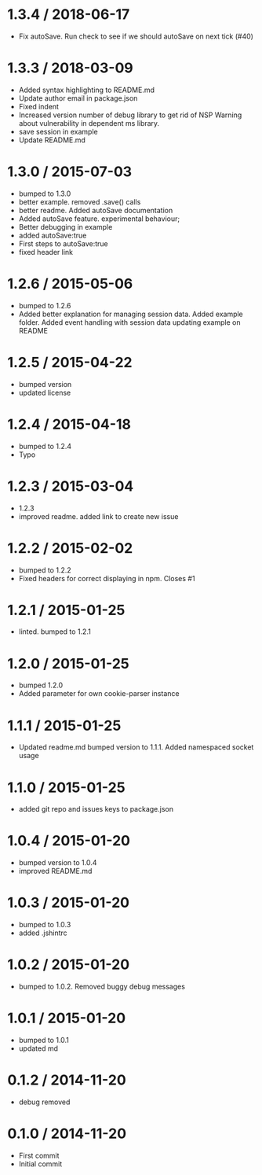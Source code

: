 
1.3.4 / 2018-06-17
==================

  * Fix autoSave. Run check to see if we should autoSave on next tick (#40)

1.3.3 / 2018-03-09 
==================

  * Added syntax highlighting to README.md
  * Update author email in package.json
  * Fixed indent
  * Increased version number of debug library to get rid of NSP Warning about vulnerability in dependent ms library.
  * save session in example
  * Update README.md

1.3.0 / 2015-07-03
==================

  * bumped to 1.3.0
  * better example. removed .save() calls
  * better readme. Added autoSave documentation
  * Added autoSave feature. experimental behaviour;
  * Better debugging in example
  * added autoSave:true
  * First steps to autoSave:true
  * fixed header link

1.2.6 / 2015-05-06
==================

  * bumped to 1.2.6
  * Added better explanation for managing session data. Added example folder. Added event handling with session data updating example on README

1.2.5 / 2015-04-22
==================

  * bumped version
  * updated license

1.2.4 / 2015-04-18
==================

  * bumped to 1.2.4
  * Typo

1.2.3 / 2015-03-04
==================

  * 1.2.3
  * improved readme. added link to create new issue

1.2.2 / 2015-02-02
==================

  * bumped to 1.2.2
  * Fixed headers for correct displaying in npm. Closes #1

1.2.1 / 2015-01-25
==================

  * linted. bumped to 1.2.1

1.2.0 / 2015-01-25
==================

  * bumped 1.2.0
  * Added parameter for own cookie-parser instance

1.1.1 / 2015-01-25
==================

  * Updated readme.md bumped version to 1.1.1. Added namespaced socket usage

1.1.0 / 2015-01-25
==================

  * added git repo and issues keys to package.json

1.0.4 / 2015-01-20
==================

  * bumped version to 1.0.4
  * improved README.md

1.0.3 / 2015-01-20
==================

  * bumped to 1.0.3
  * added .jshintrc

1.0.2 / 2015-01-20
==================

  * bumped to 1.0.2. Removed buggy debug messages

1.0.1 / 2015-01-20
==================

  * bumped to 1.0.1
  * updated md

0.1.2 / 2014-11-20
==================

  * debug removed


0.1.0 / 2014-11-20
==================

  * First commit
  * Initial commit

